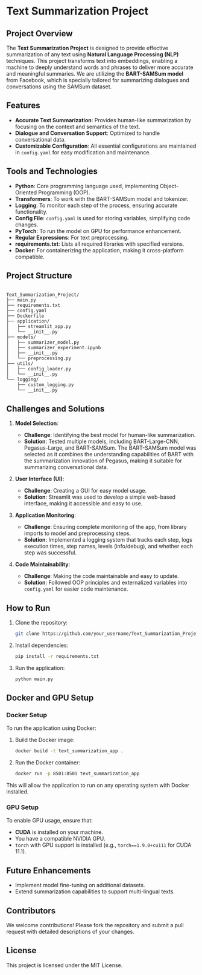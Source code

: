 # Text Summarization Project

## Project Overview

The **Text Summarization Project** is designed to provide effective summarization of any text using **Natural Language Processing (NLP)** techniques. This project transforms text into embeddings, enabling a machine to deeply understand words and phrases to deliver more accurate and meaningful summaries. We are utilizing the **BART-SAMSum model** from Facebook, which is specially tailored for summarizing dialogues and conversations using the SAMSum dataset.

## Features

- **Accurate Text Summarization**: Provides human-like summarization by focusing on the context and semantics of the text.
- **Dialogue and Conversation Support**: Optimized to handle conversational data.
- **Customizable Configuration**: All essential configurations are maintained in `config.yaml` for easy modification and maintenance.

## Tools and Technologies

- **Python**: Core programming language used, implementing Object-Oriented Programming (OOP).
- **Transformers**: To work with the BART-SAMSum model and tokenizer.
- **Logging**: To monitor each step of the process, ensuring accurate functionality.
- **Config File**: `config.yaml` is used for storing variables, simplifying code changes.
- **PyTorch**: To run the model on GPU for performance enhancement.
- **Regular Expressions**: For text preprocessing.
- **requirements.txt**: Lists all required libraries with specified versions.
- **Docker**: For containerizing the application, making it cross-platform compatible.

## Project Structure

```plaintext

Text_Summarization_Project/
├── main.py
├── requirements.txt
├── config.yaml
├── Dockerfile
├── application/
│   ├── streamlit_app.py
│   └── __init__.py
├── models/
│   ├── summarizer_model.py
│   ├── summarizer_experiment.ipynb
│   ├── __init__.py
│   └── preprocessing.py
├── utils/
│   ├── config_loader.py
│   └── __init__.py
└── logging/
    ├── custom_logging.py
    └── __init__.py

```

## Challenges and Solutions

1. **Model Selection**:
   - **Challenge**: Identifying the best model for human-like summarization.
   - **Solution**: Tested multiple models, including BART-Large-CNN, Pegasus-Large, and BART-SAMSum. The BART-SAMSum model was selected as it combines the understanding capabilities of BART with the summarization innovation of Pegasus, making it suitable for summarizing conversational data.

2. **User Interface (UI)**:
   - **Challenge**: Creating a GUI for easy model usage.
   - **Solution**: Streamlit was used to develop a simple web-based interface, making it accessible and easy to use.

3. **Application Monitoring**:
   - **Challenge**: Ensuring complete monitoring of the app, from library imports to model and preprocessing steps.
   - **Solution**: Implemented a logging system that tracks each step, logs execution times, step names, levels (info/debug), and whether each step was successful.

4. **Code Maintainability**:
   - **Challenge**: Making the code maintainable and easy to update.
   - **Solution**: Followed OOP principles and externalized variables into `config.yaml` for easier code maintenance.

## How to Run

1. Clone the repository:

   ```bash
   git clone https://github.com/your_username/Text_Summarization_Project.git
   ```

2. Install dependencies:

   ```bash
   pip install -r requirements.txt
   ```

3. Run the application:

   ```bash
   python main.py
   ```

## Docker and GPU Setup

### Docker Setup

To run the application using Docker:

1. Build the Docker image:

   ```bash
   docker build -t text_summarization_app .
   ```

2. Run the Docker container:

   ```bash
   docker run -p 8501:8501 text_summarization_app
   ```

This will allow the application to run on any operating system with Docker installed.

### GPU Setup

To enable GPU usage, ensure that:

- **CUDA** is installed on your machine.
- You have a compatible NVIDIA GPU.
- `torch` with GPU support is installed (e.g., `torch==1.9.0+cu111` for CUDA 11.1).

## Future Enhancements

- Implement model fine-tuning on additional datasets.
- Extend summarization capabilities to support multi-lingual texts.

## Contributors

We welcome contributions! Please fork the repository and submit a pull request with detailed descriptions of your changes.

## License

This project is licensed under the MIT License.
